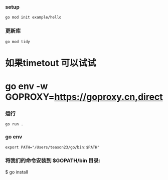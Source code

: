 
### setup
```
go mod init example/hello
```

### 更新库
```
go mod tidy
```
# 如果timetout 可以试试
# go env -w GOPROXY=https://goproxy.cn,direct

### 运行
```
go run .
```


### go env 
```
export PATH="/Users/teason23/go/bin:$PATH"
```


### 将我们的命令安装到 $GOPATH/bin 目录:
$ go install
